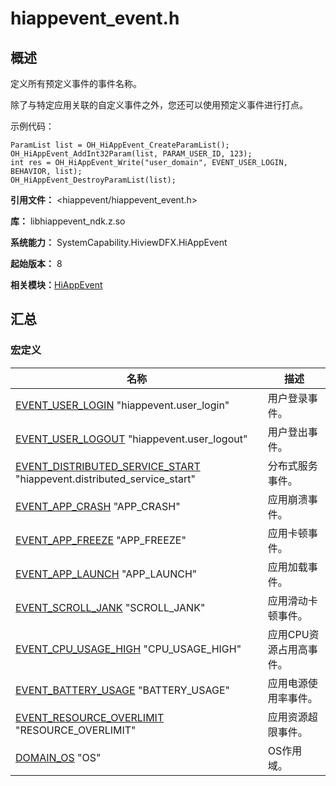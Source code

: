 # hiappevent_event.h


## 概述

定义所有预定义事件的事件名称。

除了与特定应用关联的自定义事件之外，您还可以使用预定义事件进行打点。

示例代码：

```
ParamList list = OH_HiAppEvent_CreateParamList();
OH_HiAppEvent_AddInt32Param(list, PARAM_USER_ID, 123);
int res = OH_HiAppEvent_Write("user_domain", EVENT_USER_LOGIN, BEHAVIOR, list);
OH_HiAppEvent_DestroyParamList(list);
```

**引用文件：** &lt;hiappevent/hiappevent_event.h&gt;

**库：** libhiappevent_ndk.z.so

**系统能力：** SystemCapability.HiviewDFX.HiAppEvent

**起始版本：** 8

**相关模块：**[HiAppEvent](_hi_app_event.md)


## 汇总


### 宏定义

| 名称 | 描述 | 
| -------- | -------- |
| [EVENT_USER_LOGIN](_hi_app_event.md#event_user_login)   "hiappevent.user_login" | 用户登录事件。  | 
| [EVENT_USER_LOGOUT](_hi_app_event.md#event_user_logout)   "hiappevent.user_logout" | 用户登出事件。  | 
| [EVENT_DISTRIBUTED_SERVICE_START](_hi_app_event.md#event_distributed_service_start)   "hiappevent.distributed_service_start" | 分布式服务事件。  | 
| [EVENT_APP_CRASH](_hi_app_event.md#event_app_crash)   "APP_CRASH" | 应用崩溃事件。  | 
| [EVENT_APP_FREEZE](_hi_app_event.md#event_app_freeze)   "APP_FREEZE" | 应用卡顿事件。  | 
| [EVENT_APP_LAUNCH](_hi_app_event.md#event_app_launch)   "APP_LAUNCH" | 应用加载事件。  | 
| [EVENT_SCROLL_JANK](_hi_app_event.md#event_scroll_jank)   "SCROLL_JANK" | 应用滑动卡顿事件。  | 
| [EVENT_CPU_USAGE_HIGH](_hi_app_event.md#event_cpu_usage_high)   "CPU_USAGE_HIGH" | 应用CPU资源占用高事件。  | 
| [EVENT_BATTERY_USAGE](_hi_app_event.md#event_battery_usage)   "BATTERY_USAGE" | 应用电源使用率事件。  | 
| [EVENT_RESOURCE_OVERLIMIT](_hi_app_event.md#event_resource_overlimit)   "RESOURCE_OVERLIMIT" | 应用资源超限事件。  | 
| [DOMAIN_OS](_hi_app_event.md#domain_os)   "OS" | OS作用域。  | 
